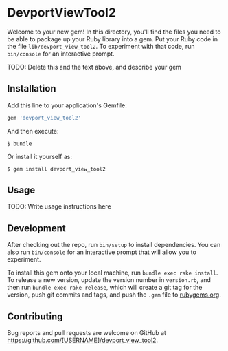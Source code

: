 # DevportViewTool2

Welcome to your new gem! In this directory, you'll find the files you need to be able to package up your Ruby library into a gem. Put your Ruby code in the file `lib/devport_view_tool2`. To experiment with that code, run `bin/console` for an interactive prompt.

TODO: Delete this and the text above, and describe your gem

## Installation

Add this line to your application's Gemfile:

```ruby
gem 'devport_view_tool2'
```

And then execute:

    $ bundle

Or install it yourself as:

    $ gem install devport_view_tool2

## Usage

TODO: Write usage instructions here

## Development

After checking out the repo, run `bin/setup` to install dependencies. You can also run `bin/console` for an interactive prompt that will allow you to experiment.

To install this gem onto your local machine, run `bundle exec rake install`. To release a new version, update the version number in `version.rb`, and then run `bundle exec rake release`, which will create a git tag for the version, push git commits and tags, and push the `.gem` file to [rubygems.org](https://rubygems.org).

## Contributing

Bug reports and pull requests are welcome on GitHub at https://github.com/[USERNAME]/devport_view_tool2.
